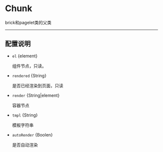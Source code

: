 # Chunk

brick和pagelet类的父类

---

## 配置说明

* `el` {element}

    组件节点，只读。

* `rendered` {String}

    是否已经渲染到页面，只读

* `render` {String|element}

    容器节点

* `tmpl` {String}

    模板字符串

* `autoRender` {Boolen}

    是否自动渲染